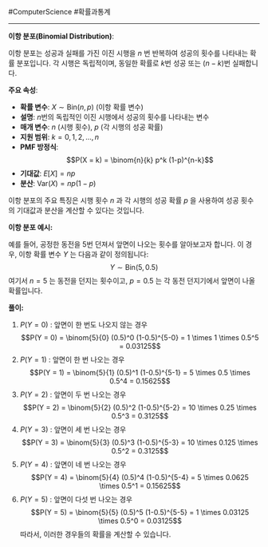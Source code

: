 #ComputerScience #확률과통계

---
**이항 분포(Binomial Distribution)**:

이항 분포는 성공과 실패를 가진 이진 시행을 $n$ 번 반복하여 성공의 횟수를 나타내는 확률 분포입니다. 각 시행은 독립적이며, 동일한 확률로 $k$번 성공 또는 $(n-k)$번 실패합니다.

**주요 속성**:
- **확률 변수**:  $X \sim \text{Bin}(n, p)$ (이항 확률 변수)
- **설명**: $n$번의 독립적인 이진 시행에서 성공의 횟수를 나타내는 변수
- **매개 변수**: $n$ (시행 횟수), $p$ (각 시행의 성공 확률)
- **지원 범위**:  $k = 0, 1, 2, ..., n$
- **PMF 방정식**: $$P(X = k) = \binom{n}{k} p^k (1-p)^{n-k}$$
- **기대값**: 
	$E[X] = np$
- **분산**: 
	$\text{Var}(X) = np(1-p)$

이항 분포의 주요 특징은 시행 횟수 $n$ 과 각 시행의 성공 확률 $p$ 을 사용하여 성공 횟수의 기대값과 분산을 계산할 수 있다는 것입니다. 

**이항 분포 예시:**

예를 들어, 공정한 동전을 5번 던져서 앞면이 나오는 횟수를 알아보고자 합니다. 이 경우, 이항 확률 변수 $Y$ 는 다음과 같이 정의됩니다:$$Y \sim \text{Bin}(5, 0.5)$$
여기서 $n = 5$ 는 동전을 던지는 횟수이고, $p = 0.5$ 는 각 동전 던지기에서 앞면이 나올 확률입니다.

**풀이:**

1. $P(Y = 0)$ : 앞면이 한 번도 나오지 않는 경우$$P(Y = 0) = \binom{5}{0} (0.5)^0 (1-0.5)^{5-0} = 1 \times 1 \times 0.5^5 = 0.03125$$
2. $P(Y = 1)$ : 앞면이 한 번 나오는 경우$$P(Y = 1) = \binom{5}{1} (0.5)^1 (1-0.5)^{5-1} = 5 \times 0.5 \times 0.5^4 = 0.15625$$
3. $P(Y = 2)$ : 앞면이 두 번 나오는 경우$$P(Y = 2) = \binom{5}{2} (0.5)^2 (1-0.5)^{5-2} = 10 \times 0.25 \times 0.5^3 = 0.3125$$
4. $P(Y = 3)$ : 앞면이 세 번 나오는 경우$$P(Y = 3) = \binom{5}{3} (0.5)^3 (1-0.5)^{5-3} = 10 \times 0.125 \times 0.5^2 = 0.3125$$
5. $P(Y = 4)$ : 앞면이 네 번 나오는 경우$$P(Y = 4) = \binom{5}{4} (0.5)^4 (1-0.5)^{5-4} = 5 \times 0.0625 \times 0.5^1 = 0.15625$$
6. $P(Y = 5)$ : 앞면이 다섯 번 나오는 경우$$P(Y = 5) = \binom{5}{5} (0.5)^5 (1-0.5)^{5-5} = 1 \times 0.03125 \times 0.5^0 = 0.03125$$
따라서, 이러한 경우들의 확률을 계산할 수 있습니다.